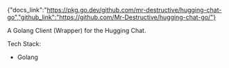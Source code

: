 {"docs_link":"https://pkg.go.dev/github.com/mr-destructive/hugging-chat-go","github_link":"https://github.com/Mr-Destructive/hugging-chat-go/"}

<p>A Golang Client (Wrapper) for the Hugging Chat.</p>
<p>Tech Stack:</p>
<ul>
<li>Golang</li>
</ul>
